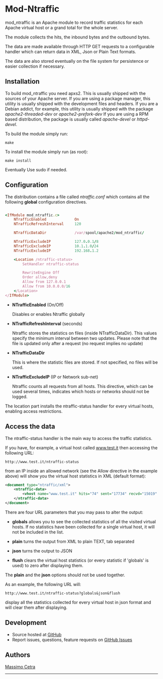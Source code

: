 Mod-Ntraffic
===================

mod_ntraffic is an Apache module to record traffic statistics for each Apache virtual host or a grand total for the whole server.

The module collects the hits, the inbound bytes and the outbound bytes.

The data are made available through HTTP GET requests to a configurable handler which can return data in XML, Json or Plain Text formats.

The data are also stored eventually on the file system for persistence or easier collection if necessary.


Installation
------------

To build mod_ntraffic you need apxs2.
This is usually shipped with the sources of your Apache server. If you are using a package manager, this utility is usually shipped
with the development files and headers.
If you are a Debian addict, for example, this utility is usually shipped with the package *apache2-threaded-dev* or *apache2-prefork-dev*
If you are using a RPM based distribution, the package is usually called *apache-devel* or *httpd-devel*.

To build the module simply run:

    make

To install the module simply run (as root):

    make install

Eventually Use sudo if needed.

Configuration
-------------

The distribution contains a file called *ntraffic.conf* which contains all the following **global** configuration directives.

```ruby

<IfModule mod_ntraffic.c>
    NTrafficEnabled             On
    NTrafficRefreshInterval     120

    NTrafficDataDir             /var/spool/apache2/mod_ntraffic/

    NTrafficExcludeIP           127.0.0.1/8
    NTrafficExcludeIP           10.1.1.0/24
    NTrafficExcludeIP           192.168.1.2

    <Location /ntraffic-status>
        SetHandler ntraffic-status

        RewriteEngine Off
        Order allow,deny
        Allow from 127.0.0.1
        Allow from 10.0.0.0/16
    </Location>
</IfModule>

```

- **NTrafficEnabled** (On/Off)

    Disables or enables Ntraffic globally

- **NTrafficRefreshInterval** (seconds)

    Ntraffic stores the statistics on files (inside NTrafficDataDir). This values specify
    the minimum interval between two updates.
    Please note that the file is updated only after a request (no request implies no update)

- **NTrafficDataDir**

    This is where the statistic files are stored. If not specified, no files will be used.

- **NTrafficExcludeIP** (IP or Network sub-net)

    Ntraffic counts all requests from all hosts. This directive, which can be used several times,
    indicates which hosts or networks should not be logged.


The location part installs the ntraffic-status handler for every virtual hosts, enabling access restrictions.


Access the data
---------------

The ntraffic-status handler is the main way to access the traffic statistics.

If you have, for example, a virtual host called www.test.it then accessing the following URL:

    http://www.test.it/ntraffic-status

from an IP inside an allowed network (see the Allow directive in the example above) will show you the virtual host statistics in XML (default format):

```XML
<document type="ntraffic/xml">
    <ntraffic-data>
        <vhost name="www.test.it" hits="74" sent="17734" recvd="15019" />
    </ntraffic-data>
</document>

```

There are four URL parameters that you may pass to alter the output:

- **globals** allows you to see the collected statistics of all the visited virtual hosts. If no statistics have been collected for a single virtual host, it will not be included in the list.

- **plain** turns the output from XML to plain TEXT, tab separated

- **json** turns the output to JSON

- **flush** clears the virtual host statistics (or every statistic if 'globals' is used) to zero after displaying them.


The **plain** and the **json** options should not be used together.

As an example, the following URL will:

    http://www.test.it/ntraffic-status?globals&json&flush

display all the statistics collected for every virtual host in json format and will clear them after displaying.



Development
------------

- Source hosted at [GitHub](https://github.com/ctrix/apache-mod-ntraffic)
- Report issues, questions, feature requests on [GitHub Issues](https://github.com/ctrix/apache-mod-ntraffic/issues)


Authors
-------

[Massimo Cetra](http://www.ctrix.it/)

* * *
